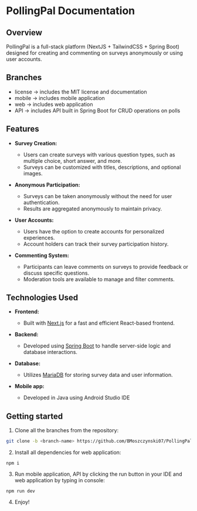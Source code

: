 # PollingPal Documentation

## Overview
PollingPal is a full-stack platform (NextJS + TailwindCSS + Spring Boot) designed for creating and commenting on surveys anonymously or using user accounts.

## Branches
- license -> includes the MIT license and documentation
- mobile -> includes mobile application
- web -> includes web application
- API -> includes API built in Spring Boot for CRUD operations on polls

## Features

- **Survey Creation:**
  - Users can create surveys with various question types, such as multiple choice, short answer, and more.
  - Surveys can be customized with titles, descriptions, and optional images.

- **Anonymous Participation:**
  - Surveys can be taken anonymously without the need for user authentication.
  - Results are aggregated anonymously to maintain privacy.

- **User Accounts:**
  - Users have the option to create accounts for personalized experiences.
  - Account holders can track their survey participation history.

- **Commenting System:**
  - Participants can leave comments on surveys to provide feedback or discuss specific questions.
  - Moderation tools are available to manage and filter comments.

## Technologies Used

- **Frontend:**
  - Built with [Next.js](https://nextjs.org/) for a fast and efficient React-based frontend.

- **Backend:**
  - Developed using [Spring Boot](https://spring.io/projects/spring-boot) to handle server-side logic and database interactions.

- **Database:**
  - Utilizes [MariaDB](https://mariadb.org/) for storing survey data and user information.

- **Mobile app:**
  - Developed in Java using Android Studio IDE

## Getting started
  1. Clone all the branches from the repository:
   ```bash
   git clone -b <branch-name> https://github.com/BMoszczynski07/PollingPal.git 
   ```
  2. Install all dependencies for web application:
  ```
  npm i
  ```
  3. Run mobile application, API by clicking the run button in your IDE and web application by typing in console:
  ```
  npm run dev
  ```
  4. Enjoy!
